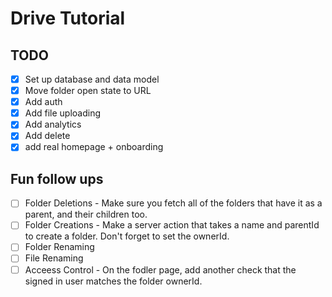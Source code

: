# Drive Tutorial

## TODO

- [x] Set up database and data model
- [x] Move folder open state to URL
- [x] Add auth
- [x] Add file uploading
- [x] Add analytics
- [x] Add delete
- [x] add real homepage + onboarding

## Fun follow ups

- [ ] Folder Deletions - Make sure you fetch all of the folders that have it as a parent, and their children too.
- [ ] Folder Creations - Make a server action that takes a name and parentId to create a folder. Don't forget to set the ownerId.
- [ ] Folder Renaming
- [ ] File Renaming
- [ ] Acceess Control - On the fodler page, add another check that the signed in user matches the folder ownerId.
